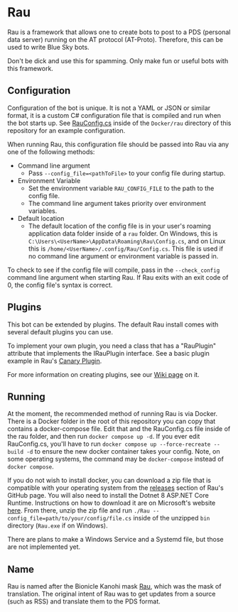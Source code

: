 # Rau

Rau is a framework that allows one to create bots to post to a PDS (personal data server) running on the AT protocol (AT-Proto).  Therefore, this can be used to write Blue Sky bots.

Don't be dick and use this for spamming.  Only make fun or useful bots with this framework.

## Configuration

Configuration of the bot is unique.  It is not a YAML or JSON or similar format, it is a custom C# configuration file that is compiled and run when the bot starts up.  See [RauConfig.cs](https://github.com/xforever1313/Rau/blob/main/Docker/rau/RauConfig.cs) inside of the ```Docker/rau``` directory of this repository for an example configuration.

When running Rau, this configuration file should be passed into Rau via any one of the following methods:

* Command line argument
  * Pass ```--config_file=<pathToFile>``` to your config file during startup.
* Environment Variable
  * Set the environment variable ```RAU_CONFIG_FILE``` to the path to the config file.
  * The command line argument takes priority over environment variables.
* Default location
  * The default location of the config file is in your user's roaming application data folder inside of a ```rau``` folder.  On Windows, this is ```C:\Users\<UserName>\AppData\Roaming\Rau\Config.cs```, and on Linux this is ```/home/<UserName>/.config/Rau/Config.cs```.  This file is used if no command line argument or environment variable is passed in.

To check to see if the config file will compile, pass in the ```--check_config``` command line argument when starting Rau.  If Rau exits with an exit code of 0, the config file's syntax is correct.

## Plugins

This bot can be extended by plugins.  The default Rau install comes with several default plugins you can use.

To implement your own plugin, you need a class that has a "RauPlugin" attribute that implements the IRauPlugin interface.  See a basic plugin example in Rau's [Canary Plugin](https://github.com/xforever1313/Rau/blob/main/src/Plugins/Rau.Plugins.Canary/CanaryPlugin.cs).

For more information on creating plugins, see our [Wiki page](https://github.com/xforever1313/Rau/wiki/Creating-Plugins) on it.

## Running

At the moment, the recommended method of running Rau is via Docker.  There is a Docker folder in the root of this repository you can copy that contains a docker-compose file.  Edit that and the RauConfig.cs file inside of the rau folder, and then run ```docker compose up -d```.  If you ever edit RauConfig.cs, you'll have to run ```docker compose up --force-recreate --build -d``` to ensure the new docker container takes your config.  Note, on some operating systems, the command may be ```docker-compose``` instead of ```docker compose```.

If you do not wish to install docker, you can download a zip file that is compatible with your operating system from the [releases](https://github.com/xforever1313/Rau/releases) section of Rau's GitHub page.  You will also need to install the Dotnet 8 ASP.NET Core Runtime.  Instructions on how to download it are on Microsoft's website [here](https://dotnet.microsoft.com/en-us/download/dotnet/8.0).  From there, unzip the zip file and run ```./Rau --config_file=path/to/your/config/file.cs``` inside of the unzipped ```bin``` directory (```Rau.exe``` if on Windows).

There are plans to make a Windows Service and a Systemd file, but those are not implemented yet.

## Name

Rau is named after the Bionicle Kanohi mask [Rau](https://bionicle.fandom.com/wiki/Rau), which was the mask of translation.  The original intent of Rau was to get updates from a source (such as RSS) and translate them to the PDS format.
